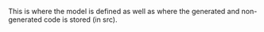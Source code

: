 This is where the model is defined as well as where the generated and non-generated code is stored (in src).
